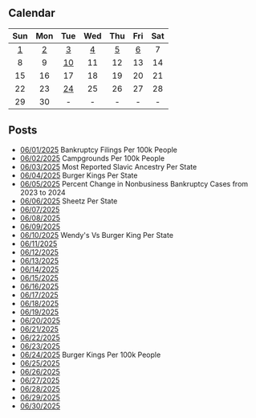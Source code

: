 ## Calendar

|Sun|Mon|Tue|Wed|Thu|Fri|Sat|
|:-:|:-:|:-:|:-:|:-:|:-:|:-:|
|[1](../../projects/economics/Bankruptcy_Filings_Per_State/)|[2](../../projects/stores/Campgrounds_Per_State_Per_Capita_2025/)|[3](../../projects/ethnicity/Slavic_Ancestry_Nationalities_USA/)|[4](../../projects/restaurants/Burger_Kings_Per_State/)|[5](../../projects/economics/Bankruptcy_Filings_Per_State_2023_to_2024/)|[6](../../projects/stores/Sheetz_Per_State/)|7|
|8|9|[10](../../projects/versus/Wendys_Vs_Burger_King_Per_State/)|11|12|13|14|
|15|16|17|18|19|20|21|
|22|23|[24](../../projects/restaurants/Burger_Kings_Per_Capita/)|25|26|27|28|
|29|30|-|-|-|-|-|

## Posts
* [06/01/2025](../../projects/economics/Bankruptcy_Filings_Per_State/) Bankruptcy Filings Per 100k People
* [06/02/2025](../../projects/stores/Campgrounds_Per_State_Per_Capita_2025/) Campgrounds Per 100k People
* [06/03/2025](../../projects/ethnicity/Slavic_Ancestry_Nationalities_USA/) Most Reported Slavic Ancestry Per State
* [06/04/2025](../../projects/restaurants/Burger_Kings_Per_State/) Burger Kings Per State
* [06/05/2025](../../projects/economics/Bankruptcy_Filings_Per_State_2023_to_2024/) Percent Change in Nonbusiness Bankruptcy Cases from 2023 to 2024
* [06/06/2025](../../projects/stores/Sheetz_Per_State/) Sheetz Per State
* [06/07/2025]()
* [06/08/2025]()
* [06/09/2025]()
* [06/10/2025](../../projects/versus/Wendys_Vs_Burger_King_Per_State/) Wendy's Vs Burger King Per State
* [06/11/2025]()
* [06/12/2025]()
* [06/13/2025]()
* [06/14/2025]()
* [06/15/2025]()
* [06/16/2025]()
* [06/17/2025]()
* [06/18/2025]()
* [06/19/2025]()
* [06/20/2025]()
* [06/21/2025]()
* [06/22/2025]()
* [06/23/2025]()
* [06/24/2025](../../projects/restaurants/Burger_Kings_Per_Capita/) Burger Kings Per 100k People
* [06/25/2025]()
* [06/26/2025]()
* [06/27/2025]()
* [06/28/2025]()
* [06/29/2025]()
* [06/30/2025]()
